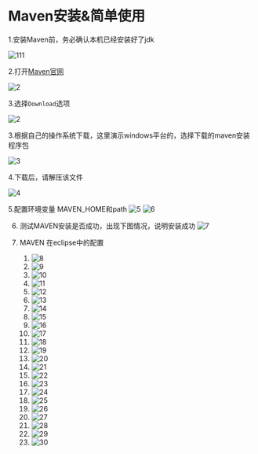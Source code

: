 Maven安装&简单使用
=======================

1.安装Maven前，务必确认本机已经安装好了jdk

![111](images/maven0.jpg)

2.打开[Maven官网](http://maven.apache.org)

![2](images/maven1.jpg)

3.选择`Download`选项

![2](images/maven2.jpg)

3.根据自己的操作系统下载，这里演示windows平台的，选择下载的maven安装程序包

![3](images/maven3.jpg)

4.下载后，请解压该文件

![4](images/maven4.jpg)

5.配置环境变量 MAVEN_HOME和path
![5](images/maven5.jpg)
![6](images/maven6.jpg)

6. 测试MAVEN安装是否成功，出现下图情况，说明安装成功
  ![7](images/maven7.jpg)



7. MAVEN 在eclipse中的配置
   1. ​![8](images/maven8.jpg)
   2. ​![9](images/maven9.jpg)
   3. ​![10](images/maven10.jpg)
   4. ​![11](images/maven11.jpg)
   5. ​![12](images/maven12.jpg)
   6. ​![13](images/maven13.jpg)
   7. ​![14](images/maven14.jpg)
   8. ​![15](images/maven15.jpg)
   9. ​![16](images/maven16.jpg)
   10. ​![17](images/maven17.jpg)
   11. ​![18](images/maven18.jpg)
   12. ​![19](images/maven19.jpg)
   13. ​![20](images/maven20.jpg)
   14. ​![21](images/maven21.jpg)
   15. ​![22](images/maven22.jpg)
   16. ​![23](images/maven23.jpg)
   17. ​![24](images/maven24.jpg)
   18. ​![25](images/maven25.jpg)
   19. ​![26](images/maven26.jpg)
   20. ​![27](images/maven27.jpg)
   21. ​![28](images/maven28.jpg)
   22. ​![29](images/maven29.jpg)
   23. ​![30](images/maven30.jpg)